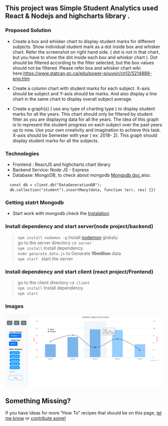 ## This project was  Simple Student Analytics used React & Nodejs and highcharts library .


### Proposed Solution
- Create a box and whisker chart to display
student marks for different subjects. Show
individual student mark as a dot inside box and
whisker chart. Refer the screenshot on right
hand side. ( dot is not in that chart, but you have
to show the dot inside each box and whisker
chart ). Dot should be filtered according to the filter selected, but the box values
should not be filtered. Please refer box and whisker chart wiki
here.https://www.statcan.gc.ca/edu/power-pouvoir/ch12/5214889-eng.htm

- Create a column chart with student marks for each subject. X-axis should
be subject and Y-axis should be marks. And also display a line chart in
the same chart to display overall subject average. 
- Create a graph(s) ( use any type of charting type ) to display student marks for all
the years. This chart should only be filtered by student filter as you are displaying
data for all the years. The idea of this graph is to represent the student progress
on each subject over the past years up to now. Use your own creativity and
imagination to achieve this task. X-axis should be Semester with year ( ex: 2018-
2). This graph should display student marks for all the subjects.


### Technologies​
- Frontend : ReactJS and highcharts chart library
- Backend Service: Node JS - Express
- Database: MongoDB, to check about mongodb [Mongodb doc ](https://docs.mongodb.com/manual/) also.
```
  const db = client.db("DataGenerationDB");
  db.collection("student").insertMany(data, function (err, res) {})
```
### Getting statrt Mongodb

- Start work with mongodb check the [Instalation](https://docs.mongodb.com/manual/installation/)

### Install dependency and start server(node project/backend)
> `npm install nodemon -g`  Install [nodemon](https://www.npmjs.com/package/nodemon) globaly.<br>
> go to the server directory `cd server`<br>
> `npm install` Install dependency.<br>
> `node genarate_data.js` to Genarate <b>10million</b> data <br>
> `npm start ` start the server


### Install dependency and start client (react project/Frontend)
>  go to the client directory `cd client`<br>
> `npm install` Install dependency.<br>
> `npm start `
### Images
![alt text](https://github.com/sivatharan/Student-Management-Using-React-and-NodeJs/blob/master/images/q1.PNG?raw=true)
## Something Missing?

If you have ideas for more “How To” recipes that should be on this page, [let me know](https://github.com/sivatharan/Student-Management-Using-React-and-NodeJs/issues) or [contribute some!](https://github.com/sivatharan/Student-Management-Using-React-and-NodeJs/blob/master/README.md)